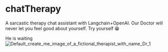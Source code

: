 # chatTherapy
A sarcastic therapy chat assistant with Langchain+OpenAI. Our Doctor will never let you feel good about yourself. Try yourself 😁

He is waiting
![Default_create_me_image_of_a_fictional_therapist_with_name_Dr_1](https://github.com/Shubham-253/chatTherapy/assets/31141840/65b3979a-2c3e-4033-9b1b-f63f640c69e3)

